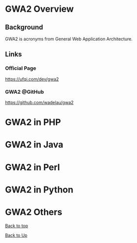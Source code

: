 
# GWA2 Overview

## Background

GWA2 is acronyms from General Web Application Architecture.
 

## Links

### Official Page
https://ufqi.com/dev/gwa2

### GWA2 @GitHub
https://github.com/wadelau/gwa2



# GWA2 in PHP


# GWA2 in Java

# GWA2 in Perl

# GWA2 in Python

# GWA2 Others


[Back to top](index)

[Back to Up](../index)

<!--stackedit_data:
eyJoaXN0b3J5IjpbMTg5NjE2NjkxMywtMzM3ODAyNTM0LC0xMD
EwNDc5Njk3XX0=
-->